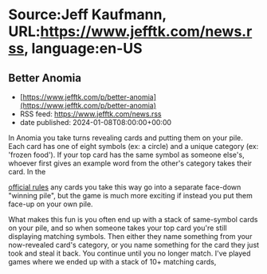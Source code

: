 # Source:Jeff Kaufmann, URL:https://www.jefftk.com/news.rss, language:en-US

## Better Anomia
 - [https://www.jefftk.com/p/better-anomia](https://www.jefftk.com/p/better-anomia)
 - RSS feed: https://www.jefftk.com/news.rss
 - date published: 2024-01-08T08:00:00+00:00

<p><span>

In Anomia you take turns revealing cards and putting them on your
pile.  Each card has one of eight symbols (ex: a circle) and a unique
category (ex: 'frozen food').  If your top card has the same symbol as
someone else's, whoever first gives an example word from the other's
category takes their card.  In the </span>

<a href="https://www.anomiapress.com/pages/how-to-play">official
rules</a> any cards you take this way go into a separate face-down
"winning pile", but the game is much more exciting if instead you put
them face-up on your own pile.



<p>

What makes this fun is you often end up with a stack of same-symbol
cards on your pile, and so when someone takes your top card you're
still displaying matching symbols.  Then either they name something
from your now-revealed card's category, or you name something for the
card they just took and steal it back.  You continue until you no
longer match.  I've played games where we ended up with a stack
of 10+ matching cards, 

